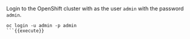 Login to the OpenShift cluster with as the user `admin` with the password `admin`.

```
oc login -u admin -p admin
```{{execute}}

